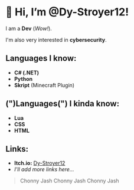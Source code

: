 # 👋 Hi, I’m @Dy-Stroyer12!

I am a **Dev** (*Wow!*).

I'm also very interested in **cybersecurity**.

## Languages I know:
- **C# (.NET)**
- **Python**
- **Skript** (Minecraft Plugin)

## (")Languages(") I kinda know:
- **Lua**
- **CSS**
- **HTML**

## Links:
- **Itch.io:** [Dy-Stroyer12](https://dy-stroyer12.itch.io)
- *I'll add more links here...*

> Chonny Jash Chonny Jash Chonny Jash
